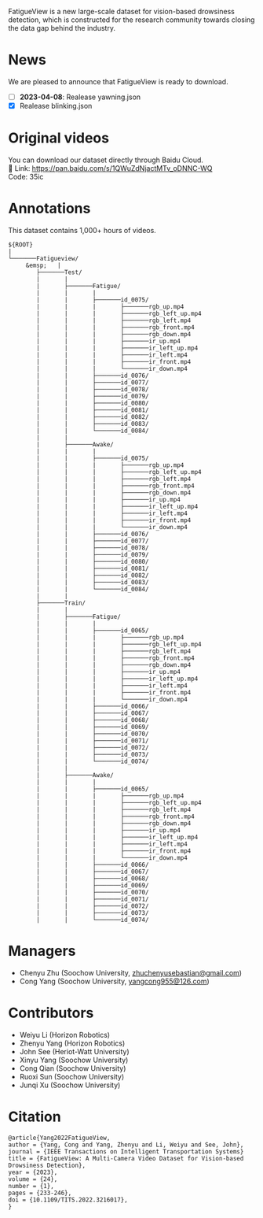 FatigueView is a new large-scale dataset for vision-based drowsiness detection, which is constructed for the research community towards closing the data gap behind the industry.

# News
We are pleased to announce that FatigueView is ready to download.
- [ ] <b>2023-04-08</b>: Realease yawning.json
- [x] Realease blinking.json 

# Original videos
You can download our dataset directly through Baidu Cloud. <br>
🔗 Link: https://pan.baidu.com/s/1QWuZdNjactMTv_oDNNC-WQ  <br>
Code: 35ic

# Annotations
This dataset contains 1,000+ hours of videos.


```
${ROOT}
|
└───────Fatigueview/    
     &emsp;   | 
        ├───────Test/ 
        |       | 
        |       ├───────Fatigue/  
        |       |       |          
        |       |       ├───────id_0075/    
        |       |       |       ├───────rgb_up.mp4 
        |       |       |       ├───────rgb_left_up.mp4 
        |       |       |       ├───────rgb_left.mp4 
        |       |       |       ├───────rgb_front.mp4 
        |       |       |       ├───────rgb_down.mp4 
        |       |       |       ├───────ir_up.mp4 
        |       |       |       ├───────ir_left_up.mp4 
        |       |       |       ├───────ir_left.mp4 
        |       |       |       ├───────ir_front.mp4 
        |       |       |       └───────ir_down.mp4 
        |       |       ├───────id_0076/ 
        |       |       ├───────id_0077/ 
        |       |       ├───────id_0078/ 
        |       |       ├───────id_0079/ 
        |       |       ├───────id_0080/ 
        |       |       ├───────id_0081/ 
        |       |       ├───────id_0082/ 
        |       |       ├───────id_0083/ 
        |       |       └───────id_0084/ 
        |       | 
        |       ├───────Awake/        
        |       |       |  
        |       |       ├───────id_0075/  
        |       |       |       ├───────rgb_up.mp4 
        |       |       |       ├───────rgb_left_up.mp4 
        |       |       |       ├───────rgb_left.mp4 
        |       |       |       ├───────rgb_front.mp4 
        |       |       |       ├───────rgb_down.mp4 
        |       |       |       ├───────ir_up.mp4 
        |       |       |       ├───────ir_left_up.mp4 
        |       |       |       ├───────ir_left.mp4 
        |       |       |       ├───────ir_front.mp4 
        |       |       |       └───────ir_down.mp4 
        |       |       ├───────id_0076/ 
        |       |       ├───────id_0077/ 
        |       |       ├───────id_0078/ 
        |       |       ├───────id_0079/ 
        |       |       ├───────id_0080/ 
        |       |       ├───────id_0081/
        |       |       ├───────id_0082/ 
        |       |       ├───────id_0083/ 
        |       |       └───────id_0084/ 
        |       | 
        ├───────Train/ 
        |       | 
        |       ├───────Fatigue/  
        |       |       |     
        |       |       ├───────id_0065/ 
        |       |       |       ├───────rgb_up.mp4 
        |       |       |       ├───────rgb_left_up.mp4 
        |       |       |       ├───────rgb_left.mp4 
        |       |       |       ├───────rgb_front.mp4 
        |       |       |       ├───────rgb_down.mp4 
        |       |       |       ├───────ir_up.mp4 
        |       |       |       ├───────ir_left_up.mp4 
        |       |       |       ├───────ir_left.mp4 
        |       |       |       ├───────ir_front.mp4 
        |       |       |       └───────ir_down.mp4 
        |       |       ├───────id_0066/ 
        |       |       ├───────id_0067/ 
        |       |       ├───────id_0068/ 
        |       |       ├───────id_0069/ 
        |       |       ├───────id_0070/ 
        |       |       ├───────id_0071/ 
        |       |       ├───────id_0072/ 
        |       |       ├───────id_0073/ 
        |       |       └───────id_0074/ 
        |       | 
        |       ├───────Awake/ 
        |       |       |           
        |       |       ├───────id_0065/ 
        |       |       |       ├───────rgb_up.mp4 
        |       |       |       ├───────rgb_left_up.mp4 
        |       |       |       ├───────rgb_left.mp4 
        |       |       |       ├───────rgb_front.mp4 
        |       |       |       ├───────rgb_down.mp4 
        |       |       |       ├───────ir_up.mp4 
        |       |       |       ├───────ir_left_up.mp4 
        |       |       |       ├───────ir_left.mp4 
        |       |       |       ├───────ir_front.mp4 
        |       |       |       └───────ir_down.mp4 
        |       |       ├───────id_0066/ 
        |       |       ├───────id_0067/ 
        |       |       ├───────id_0068/ 
        |       |       ├───────id_0069/ 
        |       |       ├───────id_0070/ 
        |       |       ├───────id_0071/ 
        |       |       ├───────id_0072/ 
        |       |       ├───────id_0073/ 
        |       |       └───────id_0074/ 
```


# Managers
 - Chenyu Zhu (Soochow University, zhuchenyusebastian@gmail.com)
 - Cong Yang (Soochow University, yangcong955@126.com)
 
# Contributors
 - Weiyu Li (Horizon Robotics)
 - Zhenyu Yang (Horizon Robotics)
 - John See (Heriot-Watt University)
 - Xinyu Yang (Soochow University)
 - Cong Qian (Soochow University)
 - Ruoxi Sun (Soochow University)
 - Junqi Xu (Soochow University)
 
# Citation
```
@article{Yang2022FatigueView,
author = {Yang, Cong and Yang, Zhenyu and Li, Weiyu and See, John},
journal = {IEEE Transactions on Intelligent Transportation Systems}
title = {FatigueView: A Multi-Camera Video Dataset for Vision-based Drowsiness Detection},
year = {2023},
volume = {24},
number = {1},
pages = {233-246},
doi = {10.1109/TITS.2022.3216017},
}
```
 
